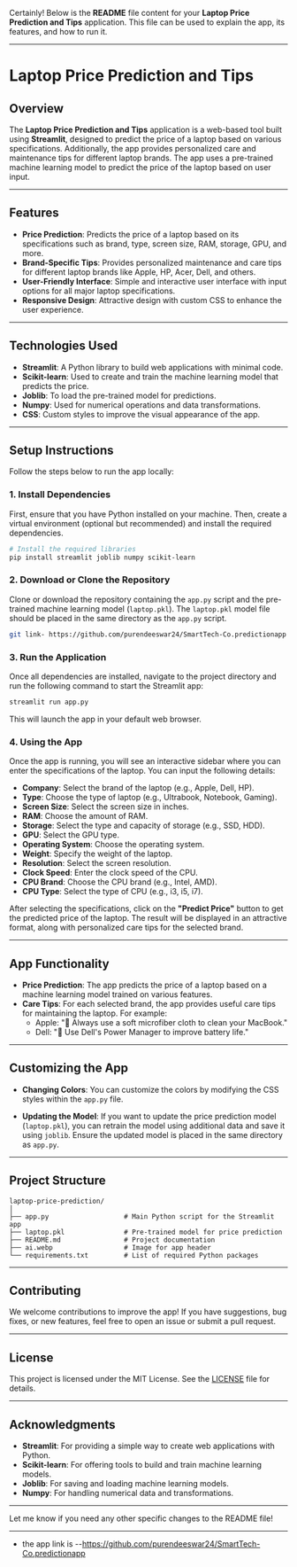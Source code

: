 Certainly! Below is the **README** file content for your **Laptop Price Prediction and Tips** application. This file can be used to explain the app, its features, and how to run it.

---

# **Laptop Price Prediction and Tips**

## **Overview**

The **Laptop Price Prediction and Tips** application is a web-based tool built using **Streamlit**, designed to predict the price of a laptop based on various specifications. Additionally, the app provides personalized care and maintenance tips for different laptop brands. The app uses a pre-trained machine learning model to predict the price of the laptop based on user input.

---

## **Features**

- **Price Prediction**: Predicts the price of a laptop based on its specifications such as brand, type, screen size, RAM, storage, GPU, and more.
- **Brand-Specific Tips**: Provides personalized maintenance and care tips for different laptop brands like Apple, HP, Acer, Dell, and others.
- **User-Friendly Interface**: Simple and interactive user interface with input options for all major laptop specifications.
- **Responsive Design**: Attractive design with custom CSS to enhance the user experience.

---

## **Technologies Used**

- **Streamlit**: A Python library to build web applications with minimal code.
- **Scikit-learn**: Used to create and train the machine learning model that predicts the price.
- **Joblib**: To load the pre-trained model for predictions.
- **Numpy**: Used for numerical operations and data transformations.
- **CSS**: Custom styles to improve the visual appearance of the app.

---

## **Setup Instructions**

Follow the steps below to run the app locally:

### **1. Install Dependencies**

First, ensure that you have Python installed on your machine. Then, create a virtual environment (optional but recommended) and install the required dependencies.

```bash
# Install the required libraries
pip install streamlit joblib numpy scikit-learn
```

### **2. Download or Clone the Repository**

Clone or download the repository containing the `app.py` script and the pre-trained machine learning model (`laptop.pkl`). The `laptop.pkl` model file should be placed in the same directory as the `app.py` script.

```bash
git link- https://github.com/purendeeswar24/SmartTech-Co.predictionapp
```

### **3. Run the Application**

Once all dependencies are installed, navigate to the project directory and run the following command to start the Streamlit app:

```bash
streamlit run app.py
```

This will launch the app in your default web browser.

### **4. Using the App**

Once the app is running, you will see an interactive sidebar where you can enter the specifications of the laptop. You can input the following details:

- **Company**: Select the brand of the laptop (e.g., Apple, Dell, HP).
- **Type**: Choose the type of laptop (e.g., Ultrabook, Notebook, Gaming).
- **Screen Size**: Select the screen size in inches.
- **RAM**: Choose the amount of RAM.
- **Storage**: Select the type and capacity of storage (e.g., SSD, HDD).
- **GPU**: Select the GPU type.
- **Operating System**: Choose the operating system.
- **Weight**: Specify the weight of the laptop.
- **Resolution**: Select the screen resolution.
- **Clock Speed**: Enter the clock speed of the CPU.
- **CPU Brand**: Choose the CPU brand (e.g., Intel, AMD).
- **CPU Type**: Select the type of CPU (e.g., i3, i5, i7).

After selecting the specifications, click on the **"Predict Price"** button to get the predicted price of the laptop. The result will be displayed in an attractive format, along with personalized care tips for the selected brand.

---

## **App Functionality**

- **Price Prediction**: The app predicts the price of a laptop based on a machine learning model trained on various features.
- **Care Tips**: For each selected brand, the app provides useful care tips for maintaining the laptop. For example:
  - Apple: "📱 Always use a soft microfiber cloth to clean your MacBook."
  - Dell: "🔋 Use Dell's Power Manager to improve battery life."
  
---

## **Customizing the App**

- **Changing Colors**: You can customize the colors by modifying the CSS styles within the `app.py` file.
  
- **Updating the Model**: If you want to update the price prediction model (`laptop.pkl`), you can retrain the model using additional data and save it using `joblib`. Ensure the updated model is placed in the same directory as `app.py`.

---

## **Project Structure**

```
laptop-price-prediction/
│
├── app.py                   # Main Python script for the Streamlit app
├── laptop.pkl               # Pre-trained model for price prediction
├── README.md                # Project documentation
├── ai.webp                  # Image for app header
└── requirements.txt         # List of required Python packages
```

---

## **Contributing**

We welcome contributions to improve the app! If you have suggestions, bug fixes, or new features, feel free to open an issue or submit a pull request.

---

## **License**

This project is licensed under the MIT License. See the [LICENSE](LICENSE) file for details.

---

## **Acknowledgments**

- **Streamlit**: For providing a simple way to create web applications with Python.
- **Scikit-learn**: For offering tools to build and train machine learning models.
- **Joblib**: For saving and loading machine learning models.
- **Numpy**: For handling numerical data and transformations.

---

Let me know if you need any other specific changes to the README file!

---
- the app link is --https://github.com/purendeeswar24/SmartTech-Co.predictionapp